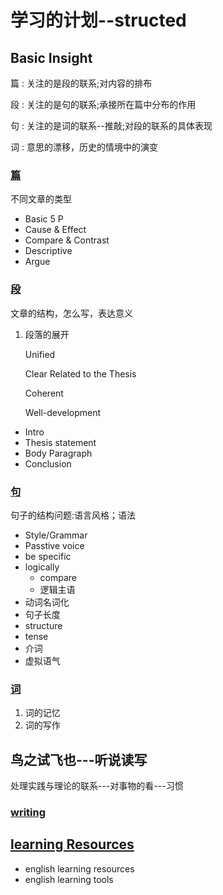 
# 学习的计划--structed
## Basic Insight
篇
: 关注的是段的联系;对内容的排布

段
: 关注的是句的联系;承接所在篇中分布的作用

句
: 关注的是词的联系--推敲;对段的联系的具体表现

词
: 意思的漂移，历史的情境中的演变

### [篇](context.md)
不同文章的类型

* Basic 5 P
* Cause & Effect
* Compare & Contrast
* Descriptive
* Argue

### [段](paragraphs.md)
文章的结构，怎么写，表达意义

1. 段落的展开
   
   Unified

   Clear Related to the Thesis

   Coherent

   Well-development

* Intro
* Thesis statement
* Body Paragraph
* Conclusion
### [句](sentences.md)
句子的结构问题:语言风格；语法

* Style/Grammar
* Passtive voice
* be specific
* logically
  * compare
  * 逻辑主语
* 动词名词化
* 句子长度
* structure
* tense
* 介词
* 虚拟语气

### [词](word.md)
1. 词的记忆
2. 词的写作


## 鸟之试飞也---听说读写 
处理实践与理论的联系---对事物的看---习惯

### [writing](how%20to%20writing.md)




## [learning Resources](resources.md)
* english learning resources
* english learning tools


